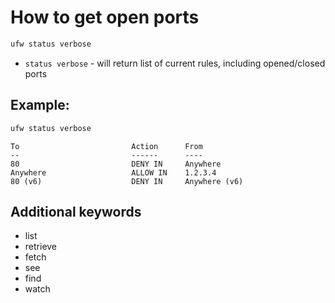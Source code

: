 # How to get open ports

```bash
ufw status verbose
```

- `status verbose` - will return list of current rules, including opened/closed ports

## Example: 
```bash
ufw status verbose
```
```
To                         Action      From
--                         ------      ----
80                         DENY IN     Anywhere                  
Anywhere                   ALLOW IN    1.2.3.4                   
80 (v6)                    DENY IN     Anywhere (v6)  
```

## Additional keywords
- list
- retrieve
- fetch
- see
- find
- watch
